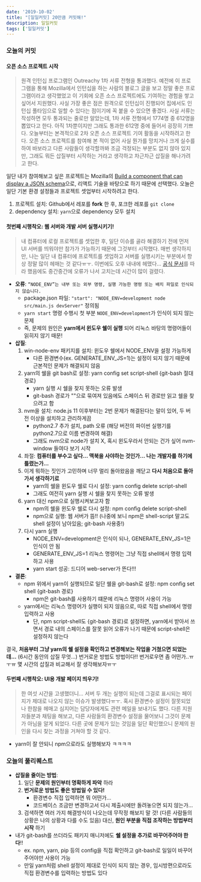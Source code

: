```yaml
---
date: '2019-10-02'
title: "[일일커밋] 20만큼 커밋해!"
description: 일일커밋
tags: ['일일커밋']
---
```


### 오늘의 커밋

#### 오픈 소스 프로젝트 시작
> 원격 인턴십 프로그램인 Outreachy 1차 서류 전형을 통과했다. 예전에 이 프로그램을 통해 Mozilla에서 인턴십을 하는 사람의 블로그 글을 보고 정말 좋은 프로그램이라고 생각했었고 이 기회에 오픈 소스 프로젝트에도 기여하는 경험을 쌓고 싶어서 지원했다. 사실 가장 좋은 점은 원격으로 인턴십이 진행되어 집에서도 인턴십 풀타임으로 일할 수 있다는 점이기에 꼭 붙을 수 있으면 좋겠다. 사실 서류는 작성하면 모두 통과되는 줄로만 알았는데, 1차 서류 전형에서 1774명 중 612명을 뽑았다고 한다. 아직 1차뿐이지만 그래도 통과한 612명 중에 들어서 굉장히 기쁘다. 오늘부터는 본격적으로 2차 오픈 소스 프로젝트 기여 활동을 시작하려고 한다. 오픈 소스 프로젝트를 참여해 본 적이 없어 사실 뭔가를 망치거나 크게 실수를 하여 바보라고 다른 사람들이 생각할까봐 조금 걱정되는 부분도 없지 않아 있지만, 그래도 뭐든 삽질부터 시작하는 거라고 생각하고 차근차근 삽질을 해나가려고 한다. 

일단 내가 참여해보고 싶은 프로젝트는 Mozilla의 [Build a component that can display a JSON schema](https://www.outreachy.org/december-2019-to-march-2020-internship-round/communities/mozilla/#build-a-component-that-can-display-a-json-schema)으로, 리액트 기술을 바탕으로 하기 때문에 선택했다. 오늘은 일단 기본 환경 설정들과 프로젝트 셋업부터 시작하려고 한다.
1. 프로젝트 설치: Github에서 레포를 __fork__ 한 후, 포크한 레포를 `git clone`
2. dependency 설치: `yarn`으로 dependency 모두 설치

#### 첫번째 시행착오: 웹 서버와 개발 서버 실행시키기!
> 내 컴퓨터에 로컬 프로젝트를 셋업한 후, 일단 이슈를 골라 해결하기 전에 먼저 UI 서버를 띄워야만 참가가 가능하기 때문에 그것부터 시작했다. 매번 생각하지만, 나는 일단 내 컴퓨터에 프로젝트를 셋업하고 서버를 실행시키는 부분에서 항상 정말 많이 헤매는 것 같다ㅠㅜ. 이번에도 오후 내내에 헤맸다... [공식 문서](https://github.com/taskcluster/taskcluster/blob/master/dev-docs/development-process.md#hacking-on-the-ui)를 따라 했음에도 중간중간에 오류가 나서 고치는데 시간이 많이 걸렸다.
- __오류__: `“NODE_ENV”는 내부 또는 외부 명령, 실행 가능한 명령 또는 배치 파일로 인식되지 않습니다.`
    - package.json 파일: `"start": "NODE_ENV=development node src/main.js devServer"` 정의됨
    - `yarn start` 명령 수행시 첫 부분 `NODE_ENV=development`가 인식이 되지 않는 문제
    - 즉, 문제의 원인은 __yarn에서 윈도우 쉘이 실행__ 되어 리눅스 바탕의 명령어들이 읽히지 않기 때문!
- __삽질__: 
    1. win-node-env 패키지를 설치: 윈도우 쉘에서 NODE_ENV을 설정 가능하게
        - 다른 환경변수(ex. GENERATE_ENV_JS=1)는 설정이 되지 않기 때문에 근본적인 문제가 해결되지 않음
    2. yarn의 쉘을 git bash로 설정: yarn config set script-shell {git-bash 절대경로} 
        - yarn 실행 시 쉘을 찾지 못하는 오류 발생
        - git-bash 경로가 ""으로 묶여져 있음에도 스페이스 뒤 경로만 읽고 쉘을 찾으려고 함
    3. nvm을 설치: node.js 11 이후부터는 2번 문제가 해결된다는 말이 있어, 두 버전 이상을 설치하고 관리하게끔
        - python2.7 추가 설치, path 오류 (해당 버전의 파이썬 실행기를 python2.7으로 이름 변경하여 해결)
        - 그래도 nvm으로 node가 설치 X, 혹시 윈도우라서 안되는 건가 싶어 nvm-window 들여다 보기 시작
    4. 좌절: __컴퓨터를 부수고 싶다... 맥북을 사야하는 것인가... 나는 개발자를 하기에 틀렸는가...__
    5. 이게 뭐하는 짓인가 고민하며 너무 멀리 돌아왔음을 깨닫고 __다시 처음으로 돌아가서 생각하기로__
        - yarn의 쉘을 윈도우 쉘로 다시 설정: yarn config delete script-shell
        - 그래도 여전히 yarn 실행 시 쉘을 찾지 못하는 오류 발생
    6. yarn 대신 npm으로 실행시켜보고자 함
        - npm의 쉘을 윈도우 쉘로 다시 설정: npm config delete script-shell
        - npm으로 실행: 웹 서버가 뜸!! (나중에 보니 npm은 shell-script 말고도 shell 설정이 남아있음; git-bash 사용중!)
    7. 다시 yarn 실행
        - NODE_ENV=development은 인식이 되나, GENERATE_ENV_JS=1은 인식이 안 됨
        - GENERATE_ENV_JS=1 리눅스 명령어는 그냥 직접 shell에서 명령 입력하고 사용
        - yarn start 성공: 드디어 web-server가 뜬다!!!
- __결론__: 
    - npm 위에서 yarn이 실행되므로 일단 쉘을 git-bash로 설정: npm config set shell {git-bash 경로} 
        - npm은 git-bash를 사용하기 떄문에 리눅스 명령어 사용이 가능
    - yarn에서는 리눅스 명령어가 실행이 되지 않음으로, 따로 직접 shell에서 명령 입력하고 사용
        - 단, npm script-shell도 {git-bash 경로}로 설정하면, yarn에서 받아서 쓰면서 경로 내의 스페이스를 잘못 읽어 오류가 나기 때문에 script-shell은 설정하지 않는다

결국, __처음부터 그냥 yarn의 쉘 설정을 확인하고 변경해보는 작업을 거쳤으면 되었는데...__ (6시간 동안의 삽질 무엇...) 번거로운 방법도 방법이다!! 번거로우면 좀 어떤가..ㅠㅜㅠ 몇 시간의 삽질과 비교해서 잘 생각해보자ㅠㅜ

#### 두번째 시행착오: UI용 개발 페이지 띄우기!
> 한 여섯 시간을 고생했더니... 서버 두 개는 실행이 되는데 그걸로 표시되는 페이지가 제대로 나오지 않는 이슈가 발생했다ㅠㅜ. 혹시 환경변수 설정이 잘못되었나 한참을 헤매고 심지어는 담당자에게도 관련 메일을 보내기도 했다. 다른 지원자들분과 채팅을 해보고, 다른 사람들의 환경변수 설정을 물어보니 그것이 문제가 아님을 알게 되었다. 다른 곳에 문제가 있는 것임을 일단 확인했으니 문제의 원인을 다시 찾는 과정을 거쳐야 할 것 같다.

- yarn이 잘 안되니 npm으로라도 실행해보자 ㅋㅋㅋㅋ

### 오늘의 풀리퀘스트
- __삽질을 줄이는 방법__:
    1. 일단 __문제의 원인부터 명확하게 파악__ 하라
    2. __번거로운 방법도 좋은 방법일 수 있다!__
        - 환경변수 직접 입력하면 뭐 어떤가...
        - 코드베이스 조금만 변경하고서 다시 제출시에만 돌려놓으면 되지 않는가...
    3. 검색하면 여러 가지 해결방식이 나오는데 무작정 해보지 말 것! (다른 사람들의 상황은 나의 상황과 다를 수도 있음) 대신, __원인 부분을 직접 조작하는 방법부터 시작__ 하기
- 내가 git-bash를 쓰더라도 패키지 매니저에도 __쉘 설정을 추가로 바꾸어주어야 한다__!!
    - ex. npm, yarn, pip 등의 config을 직접 확인하고 git-bash로 일일이 바꾸어 주어야만 사용이 가능
    - 만일 yarn처럼 shell 설정이 제대로 인식이 되지 않는 경우, 임시방편으로라도 직접 환경변수를 입력하는 방법도 있다